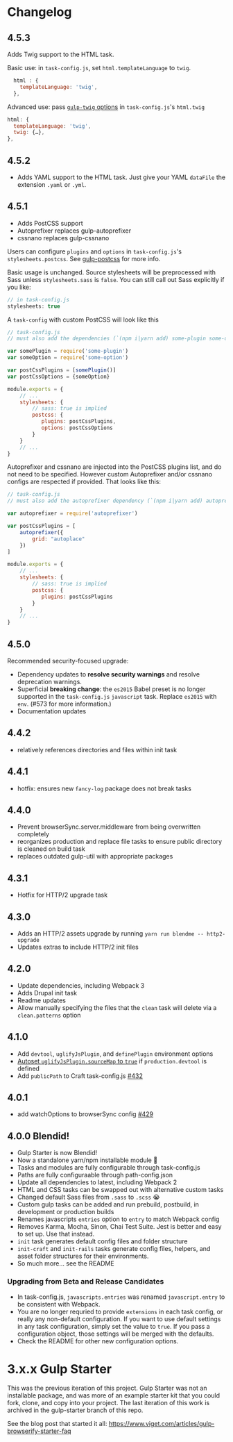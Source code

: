 # Changelog

## 4.5.3

Adds Twig support to the HTML task.

Basic use: in `task-config.js`, set `html.templateLanguage` to `twig`.

```javascript
  html : {
    templateLanguage: 'twig',
  },
```

Advanced use: pass [`gulp-twig` options](https://github.com/zimmen/gulp-twig#options) in `task-config.js`'s `html.twig`

```javascript
html: {
  templateLanguage: 'twig',
  twig: {…},
},
```

## 4.5.2

- Adds YAML support to the HTML task. Just give your YAML `dataFile` the extension `.yaml` or `.yml`.

## 4.5.1

- Adds PostCSS support
- Autoprefixer replaces gulp-autoprefixer
- cssnano replaces gulp-cssnano

Users can configure `plugins` and `options` in `task-config.js`'s `stylesheets.postcss`. See [gulp-postcss](https://github.com/postcss/gulp-postcss) for more info.

Basic usage is unchanged. Source stylesheets will be preprocessed with Sass unless `stylesheets.sass` is `false`. You can still call out Sass explicitly if you like:

```javascript
// in task-config.js
stylesheets: true
```

A `task-config` with custom PostCSS will look like this

```javascript
// task-config.js
// must also add the dependencies (`(npm i|yarn add) some-plugin some-option`)

var somePlugin = require('some-plugin')
var someOption = require('some-option')

var postCssPlugins = [somePlugin()]
var postCssOptions = {someOption}

module.exports = {
    // ...
    stylesheets: {
        // sass: true is implied
        postcss: {
           plugins: postCssPlugins,
           options: postCssOptions
        }
    }
    // ...
}
```

Autoprefixer and cssnano are injected into the PostCSS plugins list, and do not need to be specified. However custom Autoprefixer and/or cssnano configs are respected if provided. That looks like this:

```javascript
// task-config.js
// must also add the autoprefixer dependency (`(npm i|yarn add) autoprefixer`)

var autoprefixer = require('autoprefixer')

var postCssPlugins = [
    autoprefixer({
        grid: "autoplace"
    })
]

module.exports = {
    // ...
    stylesheets: {
        // sass: true is implied
        postcss: {
           plugins: postCssPlugins
        }
    }
    // ...
}
```



## 4.5.0
Recommended security-focused upgrade:
- Dependency updates to **resolve security warnings** and resolve deprecation warnings.
- Superficial **breaking change**: the `es2015` Babel preset is no longer supported in the `task-config.js` `javascript` task. Replace `es2015` with `env`. (#573 for more information.)
- Documentation updates

## 4.4.2
- relatively references directories and files within init task

## 4.4.1
- hotfix: ensures new `fancy-log` package does not break tasks

## 4.4.0
- Prevent browserSync.server.middleware from being overwritten completely
- reorganizes production and replace file tasks to ensure public directory is cleaned on build task
- replaces outdated gulp-util with appropriate packages

## 4.3.1
- Hotfix for HTTP/2 upgrade task

## 4.3.0
- Adds an HTTP/2 assets upgrade by running `yarn run blendme -- http2-upgrade`
- Updates extras to include HTTP/2 init files

## 4.2.0
- Update dependencies, including Webpack 3
- Adds Drupal init task
- Readme updates
- Allow manually specifying the files that the `clean` task will delete via a `clean.patterns` option


## 4.1.0
- Add `devtool`, `uglifyJsPlugin`, and `definePlugin` environment options
- [Autoset `uglifyJsPlugin.sourceMap` to `true`](https://github.com/webpack/webpack/issues/2704#issuecomment-228860162) if `production.devtool` is defined
- Add `publicPath` to Craft task-config.js [#432](https://github.com/sparkinzy/blendme/issues/432)

## 4.0.1
- add watchOptions to browserSync config [#429](https://github.com/sparkinzy/blendme/pull/429)

## 4.0.0 Blendid!

- Gulp Starter is now Blendid!
- Now a standalone yarn/npm installable module :tada:
- Tasks and modules are fully configurable through task-config.js
- Paths are fully configuraable through path-config.json
- Update all dependencies to latest, including Webpack 2
- HTML and CSS tasks can be swapped out with alternative custom tasks
- Changed default Sass files from `.sass` to `.scss` 😭
- Custom gulp tasks can be added and run prebuild, postbuild, in development or production builds
- Renames javascripts `entries` option to `entry` to match Webpack config
- Removes Karma, Mocha, Sinon, Chai Test Suite. Jest is better and easy to set up. Use that instead.
- `init` task generates default config files and folder structure
- `init-craft` and `init-rails` tasks generate config files, helpers, and asset folder structures for their environments.
- So much more... see the README

### Upgrading from Beta and Release Candidates
- In task-config.js, `javascripts.entries` was renamed `javascript.entry` to be consistent with Webpack.
- You are no longer requried to provide `extensions` in each task config, or really any non-default configuration. If you want to use default settings in any task configuration, simply set the value to `true`. If you pass a configuration object, those settings will be merged with the defaults.
- Check the README for other new configuration options.

# 3.x.x Gulp Starter

This was the previous iteration of this project. Gulp Starter was not an installable package, and was more of an example starter kit that you could fork, clone, and copy into your project. The last iteration of this work is archived in the gulp-starter branch of this repo.

See the blog post that started it all:
https://www.viget.com/articles/gulp-browserify-starter-faq
